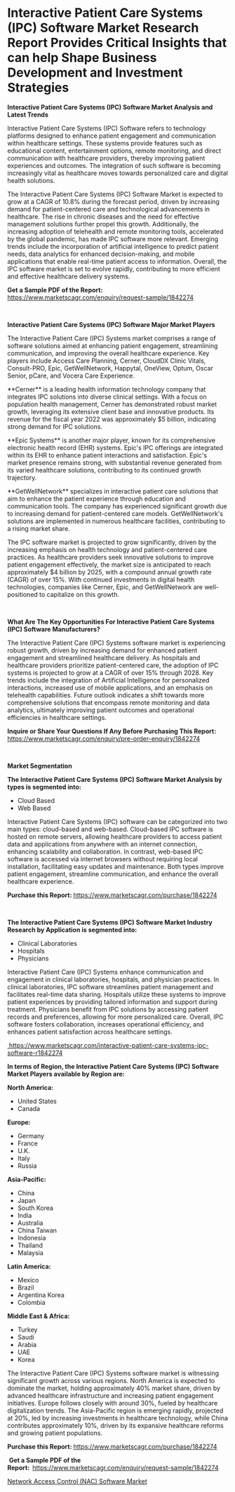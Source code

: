 <p><h1>Interactive Patient Care Systems (IPC) Software Market Research Report Provides Critical Insights that can help Shape Business Development and Investment Strategies</h1></p><p><strong>Interactive Patient Care Systems (IPC) Software Market Analysis and Latest Trends</strong></p>
<p><p>Interactive Patient Care Systems (IPC) Software refers to technology platforms designed to enhance patient engagement and communication within healthcare settings. These systems provide features such as educational content, entertainment options, remote monitoring, and direct communication with healthcare providers, thereby improving patient experiences and outcomes. The integration of such software is becoming increasingly vital as healthcare moves towards personalized care and digital health solutions.</p><p>The Interactive Patient Care Systems (IPC) Software Market is expected to grow at a CAGR of 10.8% during the forecast period, driven by increasing demand for patient-centered care and technological advancements in healthcare. The rise in chronic diseases and the need for effective management solutions further propel this growth. Additionally, the increasing adoption of telehealth and remote monitoring tools, accelerated by the global pandemic, has made IPC software more relevant. Emerging trends include the incorporation of artificial intelligence to predict patient needs, data analytics for enhanced decision-making, and mobile applications that enable real-time patient access to information. Overall, the IPC software market is set to evolve rapidly, contributing to more efficient and effective healthcare delivery systems.</p></p>
<p><strong>Get a Sample PDF of the Report:&nbsp;</strong> <a href="https://www.marketscagr.com/enquiry/request-sample/1842274?utm_campaign=2198&utm_medium=2&utm_source=Github&utm_content=ia&utm_term=26032025&utm_id=interactive-patient-care-systems-ipc-software">https://www.marketscagr.com/enquiry/request-sample/1842274</a></p>
<p>&nbsp;</p>
<p><strong>Interactive Patient Care Systems (IPC) Software Major Market Players</strong></p>
<p><p>The Interactive Patient Care (IPC) Systems market comprises a range of software solutions aimed at enhancing patient engagement, streamlining communication, and improving the overall healthcare experience. Key players include Access Care Planning, Cerner, CloudDX Clinic Vitals, Consult-PRO, Epic, GetWellNetwork, Happytal, OneView, Optum, Oscar Senior, pCare, and Vocera Care Experience.</p><p>**Cerner** is a leading health information technology company that integrates IPC solutions into diverse clinical settings. With a focus on population health management, Cerner has demonstrated robust market growth, leveraging its extensive client base and innovative products. Its revenue for the fiscal year 2022 was approximately $5 billion, indicating strong demand for IPC solutions.</p><p>**Epic Systems** is another major player, known for its comprehensive electronic health record (EHR) systems. Epic's IPC offerings are integrated within its EHR to enhance patient interactions and satisfaction. Epic's market presence remains strong, with substantial revenue generated from its varied healthcare solutions, contributing to its continued growth trajectory.</p><p>**GetWellNetwork** specializes in interactive patient care solutions that aim to enhance the patient experience through education and communication tools. The company has experienced significant growth due to increasing demand for patient-centered care models. GetWellNetwork's solutions are implemented in numerous healthcare facilities, contributing to a rising market share.</p><p>The IPC software market is projected to grow significantly, driven by the increasing emphasis on health technology and patient-centered care practices. As healthcare providers seek innovative solutions to improve patient engagement effectively, the market size is anticipated to reach approximately $4 billion by 2025, with a compound annual growth rate (CAGR) of over 15%. With continued investments in digital health technologies, companies like Cerner, Epic, and GetWellNetwork are well-positioned to capitalize on this growth.</p></p>
<p>&nbsp;</p>
<p><strong>What Are The Key Opportunities For Interactive Patient Care Systems (IPC) Software Manufacturers?</strong></p>
<p><p>The Interactive Patient Care (IPC) Systems software market is experiencing robust growth, driven by increasing demand for enhanced patient engagement and streamlined healthcare delivery. As hospitals and healthcare providers prioritize patient-centered care, the adoption of IPC systems is projected to grow at a CAGR of over 15% through 2028. Key trends include the integration of Artificial Intelligence for personalized interactions, increased use of mobile applications, and an emphasis on telehealth capabilities. Future outlook indicates a shift towards more comprehensive solutions that encompass remote monitoring and data analytics, ultimately improving patient outcomes and operational efficiencies in healthcare settings.</p></p>
<p><strong>Inquire or Share Your Questions If Any Before Purchasing This Report:</strong> <a href="https://www.marketscagr.com/enquiry/pre-order-enquiry/1842274?utm_campaign=2198&utm_medium=2&utm_source=Github&utm_content=ia&utm_term=26032025&utm_id=interactive-patient-care-systems-ipc-software">https://www.marketscagr.com/enquiry/pre-order-enquiry/1842274</a></p>
<p>&nbsp;</p>
<p><strong>Market Segmentation</strong></p>
<p><strong>The Interactive Patient Care Systems (IPC) Software Market Analysis by types is segmented into:</strong></p>
<p><ul><li>Cloud Based</li><li>Web Based</li></ul></p>
<p><p>Interactive Patient Care Systems (IPC) software can be categorized into two main types: cloud-based and web-based. Cloud-based IPC software is hosted on remote servers, allowing healthcare providers to access patient data and applications from anywhere with an internet connection, enhancing scalability and collaboration. In contrast, web-based IPC software is accessed via internet browsers without requiring local installation, facilitating easy updates and maintenance. Both types improve patient engagement, streamline communication, and enhance the overall healthcare experience.</p></p>
<p><strong>Purchase this Report:&nbsp;</strong><a href="https://www.marketscagr.com/purchase/1842274?utm_campaign=2198&utm_medium=2&utm_source=Github&utm_content=ia&utm_term=26032025&utm_id=interactive-patient-care-systems-ipc-software">https://www.marketscagr.com/purchase/1842274</a></p>
<p>&nbsp;</p>
<p><strong>The Interactive Patient Care Systems (IPC) Software Market Industry Research by Application is segmented into:</strong></p>
<p><ul><li>Clinical Laboratories</li><li>Hospitals</li><li>Physicians</li></ul></p>
<p><p>Interactive Patient Care (IPC) Systems enhance communication and engagement in clinical laboratories, hospitals, and physician practices. In clinical laboratories, IPC software streamlines patient management and facilitates real-time data sharing. Hospitals utilize these systems to improve patient experiences by providing tailored information and support during treatment. Physicians benefit from IPC solutions by accessing patient records and preferences, allowing for more personalized care. Overall, IPC software fosters collaboration, increases operational efficiency, and enhances patient satisfaction across healthcare settings.</p></p>
<p><a href="https://www.marketscagr.com/interactive-patient-care-systems-ipc-software-r1842274?utm_campaign=2198&utm_medium=2&utm_source=Github&utm_content=ia&utm_term=26032025&utm_id=interactive-patient-care-systems-ipc-software">&nbsp;https://www.marketscagr.com/interactive-patient-care-systems-ipc-software-r1842274</a></p>
<p><strong>In terms of Region, the Interactive Patient Care Systems (IPC) Software Market Players available by Region are:</strong></p>
<p>
    <p> <strong> North America: </strong>
        <ul>
            <li>United States</li>
            <li>Canada</li>
        </ul>
        </p> 
    <p> <strong> Europe: </strong>
        <ul>
            <li>Germany</li>
            <li>France</li>
            <li>U.K.</li>
            <li>Italy</li>
            <li>Russia</li>
        </ul>
        </p> 
    <p> <strong> Asia-Pacific: </strong>
        <ul>
            <li>China</li>
            <li>Japan</li>
            <li>South Korea</li>
            <li>India</li>
            <li>Australia</li>
            <li>China Taiwan</li>
            <li>Indonesia</li>
            <li>Thailand</li>
            <li>Malaysia</li>
        </ul>
        </p> 
    <p> <strong> Latin America: </strong>
        <ul>
            <li>Mexico</li>
            <li>Brazil</li>
            <li>Argentina Korea</li>
            <li>Colombia</li>
        </ul>
        </p> 
    <p> <strong> Middle East & Africa: </strong>
        <ul>
            <li>Turkey</li>
            <li>Saudi</li>
            <li>Arabia</li>
            <li>UAE</li>
            <li>Korea</li>
        </ul>
    </p>
    </p>
<p><p>The Interactive Patient Care (IPC) Systems software market is witnessing significant growth across various regions. North America is expected to dominate the market, holding approximately 40% market share, driven by advanced healthcare infrastructure and increasing patient engagement initiatives. Europe follows closely with around 30%, fueled by healthcare digitalization trends. The Asia-Pacific region is emerging rapidly, projected at 20%, led by increasing investments in healthcare technology, while China contributes approximately 10%, driven by its expansive healthcare reforms and growing patient populations.</p></p>
<p><strong>Purchase this Report: </strong><a href="https://www.marketscagr.com/purchase/1842274?utm_campaign=2198&utm_medium=2&utm_source=Github&utm_content=ia&utm_term=26032025&utm_id=interactive-patient-care-systems-ipc-software">https://www.marketscagr.com/purchase/1842274</a></p>
<p>&nbsp;<strong>Get a Sample PDF of the Report:&nbsp;&nbsp;</strong><a href="https://www.marketscagr.com/enquiry/request-sample/1842274?utm_campaign=2198&utm_medium=2&utm_source=Github&utm_content=ia&utm_term=26032025&utm_id=interactive-patient-care-systems-ipc-software">https://www.marketscagr.com/enquiry/request-sample/1842274</a></p>
<p><strong></strong></p>
<p><p><a href="https://github.com/delindacallegari68/Market-Research-Report-List-1/blob/main/network-access-control-nac-software-market.md?utm_campaign=2198&utm_medium=2&utm_source=Github&utm_content=ia&utm_term=26032025&utm_id=interactive-patient-care-systems-ipc-software">Network Access Control (NAC) Software Market</a></p></p>